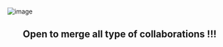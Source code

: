 #

![image](https://user-images.githubusercontent.com/97858274/196037921-9f198047-b9df-48da-a9ff-29792bd8a633.png)

<h2 align="center"><b> Open to merge all type of collaborations !!! </b><h2>

